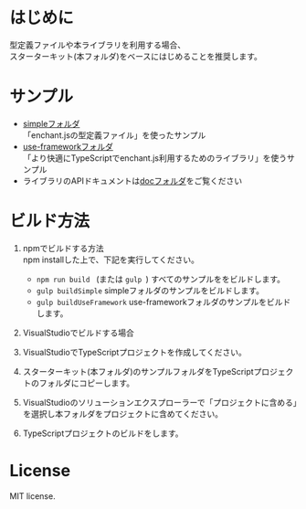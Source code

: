 # はじめに
型定義ファイルや本ライブラリを利用する場合、  
スターターキット(本フォルダ)をベースにはじめることを推奨します。  

# サンプル
 * [simpleフォルダ](./simple/)  
  「enchant.jsの型定義ファイル」を使ったサンプル
 * [use-frameworkフォルダ](./use-framework/)  
  「より快適にTypeScriptでenchant.js利用するためのライブラリ」を使うサンプル  
  * ライブラリのAPIドキュメントは[docフォルダ](./doc)をご覧ください

# ビルド方法
1. npmでビルドする方法  
 npm installした上で、下記を実行してください。  
   * ```npm run build ``` (または ```gulp ```) すべてのサンプルををビルドします。
   * ```gulp buildSimple``` simpleフォルダのサンプルをビルドします。
   * ```gulp buildUseFramework``` use-frameworkフォルダのサンプルをビルドします。

1. VisualStudioでビルドする場合
 1. VisualStudioでTypeScriptプロジェクトを作成してください。
 1. スターターキット(本フォルダ)のサンプルフォルダをTypeScriptプロジェクトのフォルダにコピーします。
 1. VisualStudioのソリューションエクスプローラーで「プロジェクトに含める」を選択し本フォルダをプロジェクトに含めてください。
 1. TypeScriptプロジェクトのビルドをします。

# License
MIT license.
